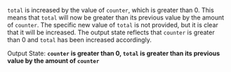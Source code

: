 `total` is increased by the value of `counter`, which is greater than 0. This means that `total` will now be greater than its previous value by the amount of `counter`. The specific new value of `total` is not provided, but it is clear that it will be increased. The output state reflects that `counter` is greater than 0 and `total` has been increased accordingly.

Output State: **`counter` is greater than 0, `total` is greater than its previous value by the amount of `counter`**